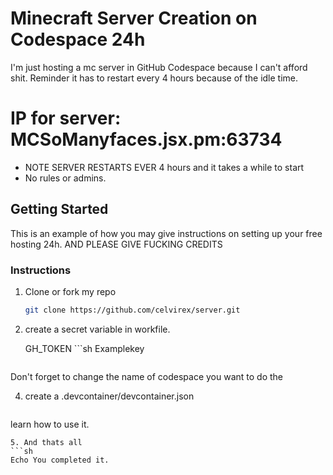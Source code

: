 # Minecraft Server Creation on Codespace 24h 
I'm just hosting a mc server in GitHub Codespace because I can't afford shit. Reminder it has to restart every 4 hours because of the idle time.
# IP for server: MCSoManyfaces.jsx.pm:63734
- NOTE SERVER RESTARTS EVER 4 hours  and it takes a while to start 
- No rules or admins.

<!-- GETTING STARTED -->
## Getting Started

This is an example of how you may give instructions on setting up your free hosting 24h. AND PLEASE GIVE FUCKING CREDITS

### Instructions

1. Clone or fork my repo
   ```sh
   git clone https://github.com/celvirex/server.git
   ```

3. create a secret variable in workfile.

   GH_TOKEN ```sh
Examplekey
   ```
Don't forget to change the name of codespace you want to do the

4. create a .devcontainer/devcontainer.json
   ```sh
learn how to use it.
   ```
5. And thats all
   ```sh
Echo You completed it.
   ```

